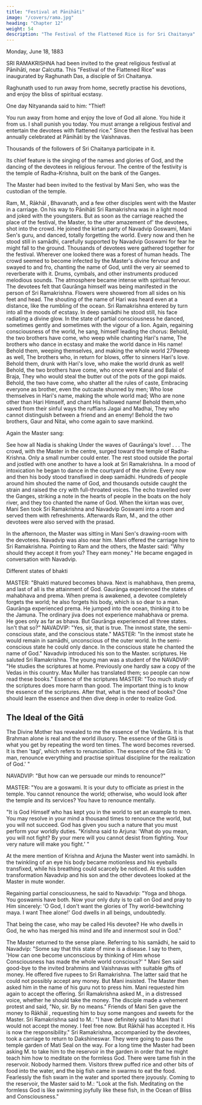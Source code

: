 ```yaml
---
title: "Festival at Pānihāti"
image: "/covers/rama.jpg"
heading: "Chapter 12"
weight: 54
description: "The Festival of the Flattened Rice is for Sri Chaitanya"
---
```



Monday, June 18, 1883


SRI RAMAKRISHNA had been invited to the great religious festival at Pānihāti, near Calcutta. This "Festival of the Flattened Rice" was inaugurated by Raghunath Das, a disciple of Sri Chaitanya.

Raghunath used to run away from home,  secretly practise his devotions, and enjoy the bliss of spiritual ecstasy. 

One day Nityananda said to him: "Thief! 

You run away from home and enjoy the love of God all alone. You hide it from us. I shall punish you today. You must arrange a religious festival and entertain the devotees with flattened rice." Since then the festival has been
annually celebrated at Pānihāti by the Vaishnavas. 

Thousands of the followers of Sri Chaitanya participate in it. 

Its chief feature is the singing of the names and glories of God, and the dancing of the devotees in religious fervour. The centre of the festivity is
the temple of Radha-Krishna, built on the bank of the Ganges.

The Master had been invited to the festival by Mani Sen, who was the custodian of the
temple. 

Ram, M., Rākhāl , Bhavanath, and a few other disciples went with the Master in
a carriage. On his way to Pānihāti Sri Ramakrishna was in a light mood and joked with
the youngsters. But as soon as the carriage reached the place of the festival, the
Master, to the utter amazement of' the devotees, shot into the crowd. He joined the
kirtan party of Navadvip Goswami, Mani Sen's guru, and danced, totally forgetting the
world. Every now and then he stood still in samādhi, carefully supported by Navadvip
Goswami for fear he might fall to the ground. Thousands of devotees were gathered
together for the festival. Wherever one looked there was a forest of human heads. The
crowd seemed to become infected by the Master's divine fervour and swayed to and fro,
chanting the name of God, until the very air seemed to reverberate with it. Drums,
cymbals, and other instruments produced melodious sounds. The atmosphere became
intense with spiritual fervour. The devotees felt that Gaurānga himself was being
manifested in the person of Sri Ramakrishna. Flowers were showered from all sides on
his feet and head. The shouting of the name of Hari was heard even at a distance, like
the rumbling of the ocean.
Sri Ramakrishna entered by turn into all the moods of ecstasy. In deep samādhi he
stood still, his face radiating a divine glow. In the state of partial consciousness he
danced, sometimes gently and sometimes with the vigour of a lion. Again, regaining
consciousness of the world, he sang, himself leading the chorus:
Behold, the two brothers have come, who weep while chanting
Hari's name,
The brothers who dance in ecstasy and make the world dance
in His name!
Behold them, weeping themselves, and making the whole world
279weep as well,
The brothers who, in return for blows, offer to sinners Hari's
love.
Behold them, drunk with Hari's love, who make the world
drunk as well!
Behold, the two brothers have come, who once were Kanai and
Balai of Braja,
They who would steal the butter out of the pots of the gopi
maids.
Behold, the two have come, who shatter all the rules of caste,
Embracing everyone as brother, even the outcaste shunned by
men;
Who lose themselves in Hari's name, making the whole world
mad;
Who are none other than Hari Himself, and chant His hallowed
name!
Behold them,who saved from their sinful ways the ruffians
Jagai and Madhai,
They who cannot distinguish between a friend and an enemy!
Behold the two brothers, Gaur and Nitai, who come again to
save mankind.

Again the Master sang:

See how all Nadia is shaking
Under the waves of Gaurānga's love! . . .
The crowd, with the Master in the centre, surged toward the temple of Radha-Krishna.
Only a small number could enter. The rest stood outside the portal and jostled with one
another to have a look at Sri Ramakrishna. In a mood of intoxication he began to dance
in the courtyard of the shrine. Every now and then his body stood transfixed in deep
samādhi. Hundreds of people around him shouted the name of God, and thousands
outside caught the strain and raised the cry with full-throated voices. The echo travelled
over the Ganges, striking a note in the hearts of people in the boats on the holy river,
and they too chanted the name of God.
When the kirtan was over, Mani Sen took Sri Ramakrishna and Navadvip Goswami into a
room and served them with refreshments. Afterwards Ram, M., and the other devotees
were also served with the prasad.

In the afternoon, the Master was sitting in Mani Sen's drawing-room with the devotees.
Navadvip was also near him. Mani offered the carriage hire to Sri Ramakrishna.
Pointing to Ram and the others, the Master said: "Why should they accept it from you?
They earn money." He became engaged in conversation with Navadvip.

Different states of bhakti

MASTER: "Bhakti matured becomes bhava. Next is mahabhava, then prema, and last of
all is the attainment of God. Gaurānga experienced the states of mahabhava and
prema. When prema is awakened, a devotee completely forgets the world; he also
forgets his body, which is so dear to a man. Gaurānga experienced prema. He jumped
into the ocean, thinking it to be the Jamuna. The ordinary jiva does not experience
mahabhava or prema. He goes only as far as bhava. But Gaurānga experienced all
three states. Isn't that so?"
NAVADVIP: "Yes, sir, that is true. The inmost state, the semi-conscious state, and the
conscious state."
MASTER: "In the inmost state he would remain in samādhi, unconscious of the outer
world. In the semi-conscious state he could only dance. In the conscious state he
chanted the name of God."
Navadvip introduced his son to the Master.
scriptures. He saluted Sri Ramakrishna.
The young man was a student of the
NAVADVIP: "He studies the scriptures at home. Previously one hardly saw a copy of the
Vedas in this country. Max Muller has translated them; so people can now read these
books."
Essence of the scriptures
MASTER: "Too much study of the scriptures does more harm than good. The important
thing is to know the essence of the scriptures. After that, what is the need of books?
One should learn the essence and then dive deep in order to realize God.




## The Ideal of the Gitā

The Divine Mother has revealed to me the essence of the Vedānta. It is that Brahman alone is real and the world illusory. The essence of the Gitā is what you get by repeating the word ten times. The word becomes reversed. It is then 'tagi', which refers to
renunciation. The essence of the Gitā is: 'O man, renounce everything and practise
spiritual discipline for the realization of God.' "

NAVADVIP: "But how can we persuade our minds to renounce?"

MASTER: "You are a goswami. It is your duty to officiate as priest in the temple. You
cannot renounce the world; otherwise, who would look after the temple and its services?
You have to renounce mentally.

"It is God Himself who has kept you in the world to set an example to men. You may
resolve in your mind a thousand times to renounce the world, but you will not succeed.
God has given you such a nature that you must perform your worldly duties.
"Krishna said to Arjuna: 'What do you mean, you will not fight? By your mere will you
cannot desist from fighting. Your very nature will make you fight.' "

At the mere mention of Krishna and Arjuna the Master went into samādhi. In the twinkling of an eye his body became motionless and his eyeballs transfixed, while his breathing could scarcely be noticed. At this sudden transformation Navadvip and his son
and the other devotees looked at the Master in mute wonder.

Regaining partial consciousness, he said to Navadvip: "Yoga and bhoga. You goswamis have both. Now your only duty is to call on God and pray to Him sincerely: 'O God, I don't want the glories of Thy world-bewitching maya. I want Thee alone!' God dwells in
all beings, undoubtedly. 

That being the case, who may be called His devotee? He who dwells in God, he who has merged his mind and life and innermost soul in God." 

The Master returned to the sense plane. Referring to his samādhi, he said to Navadvip:
"Some say that this state of mine is a disease. I say to them, 'How can one become
unconscious by thinking of Him whose Consciousness has made the whole world
conscious?' "
Mani Sen said good-bye to the invited brahmins and Vaishnavas with suitable gifts of
money. He offered five rupees to Sri Ramakrishna. The latter said that he could not
possibly accept any money. But Mani insisted. The Master then asked him in the name
of his guru not to press him. Mani requested him again to accept the offering. Sri
Ramakrishna asked M., in a distressed voice, whether he should take the money. The
disciple made a vehement protest and said, "No, sir. By no means."
Friends of Mani Sen gave the money to Rākhāl , requesting him to buy some mangoes
and sweets for the Master. Sri Ramakrishna said to M.: "I have definitely said to Mani
that I would not accept the money. I feel free now. But Rākhāl has accepted it. His is
now the responsibility."
Sri Ramakrishna, accompanied by the devotees, took a carriage to return to
Dakshineswar. They were going to pass the temple garden of Mati Seal on the way. For
a long time the Master had been asking M. to take him to the reservoir in the garden in
order that he might teach him how to meditate on the formless God. There were tame
fish in the reservoir. Nobody harmed them. Visitors threw puffed rice and other bits of
food into the water, and the big fish came in swarms to eat the food. Fearlessly the fish
swam in the water and sported there joyously.
Coming to the reservoir, the Master said to M.: "Look at the fish. Meditating on the
formless God is like swimming joyfully like these fish, in the Ocean of Bliss and
Consciousness."
